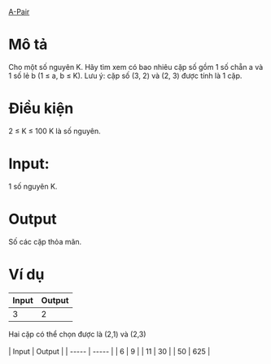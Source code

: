 [A-Pair](https://atcoder.jp/contests/ABC108/tasks/abc108_a)

# Mô tả
Cho một số nguyên K. Hãy tìm xem có bao nhiêu cặp số gồm 1 số chẵn a và 1 số lẻ b (1 ≤ a, b ≤ K).
Lưu ý: cặp số (3, 2) và (2, 3) được tính là 1 cặp.

# Điều kiện 
2 ≤ K ≤ 100
K là số nguyên.

# Input:
1 số nguyên K.

# Output
Số các cặp thỏa mãn.

# Ví dụ
| Input | Output |
| ----- | -----  |
| 3     | 2      |

Hai cặp có thể chọn được là (2,1) và (2,3)
<br>
<br>
| Input | Output |
| ----- | ----- |
| 6     | 9     |
| 11    | 30    |
| 50    | 625   |
